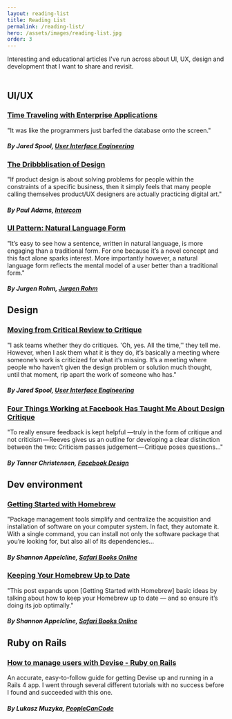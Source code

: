 ```yaml
---
layout: reading-list
title: Reading List
permalink: /reading-list/
hero: /assets/images/reading-list.jpg
order: 3
---
```


Interesting and educational articles I've run across about UI, UX, design and development that I want to share and revisit.
<br>
<br>

## UI/UX

### [Time Traveling with Enterprise Applications](https://medium.com/ux-immersion-interactions/time-traveling-with-enterprise-applications-5a6a8468f147#.g2orcmmoe "Time Traveling with Enterprise Applications")

"It was like the programmers just barfed the database onto the screen."

##### By Jared Spool, [User Interface Engineering](https://www.uie.com/ "User Interface Engineering")


### [The Dribbblisation of Design](https://blog.intercom.io/the-dribbblisation-of-design/ "The Dribbblisation of Design")

"If product design is about solving problems for people within the constraints of a specific business, then it simply feels that many people calling themselves product/UX designers are actually practicing digital art."

##### By Paul Adams, [Intercom](https://www.intercom.io/ "Intercom")


### [UI Pattern: Natural Language Form](http://www.jroehm.com/2014/01/ui-pattern-natural-language-form/ "UI Pattern: Natural Language Form")

"It’s easy to see how a sentence, written in natural language, is more engaging than a traditional form. For one because it’s a novel concept and this fact alone sparks interest. More importantly however, a natural language form reflects the mental model of a user better than a traditional form."

##### By Jurgen Rohm, [Jurgen Rohm](http://www.jroehm.com/ "Jurgen Rohm")



## Design

### [Moving from Critical Review to Critique](https://www.uie.com/brainsparks/2011/10/27/moving-from-critical-review-to-critique/ "Moving from Critical Review to Critique")

"I ask teams whether they do critiques. 'Oh, yes. All the time,'' they tell me. However, when I ask them what it is they do, it’s basically a meeting where someone’s work is criticized for what it’s missing. It’s a meeting where people who haven’t given the design problem or solution much thought, until that moment, rip apart the work of someone who has."

##### By Jared Spool, [User Interface Engineering](https://www.uie.com/ "User Interface Engineering")


### [Four Things Working at Facebook Has Taught Me About Design Critique](https://medium.com/facebook-design/critique-is-an-important-part-of-any-design-process-whether-you-work-as-part-of-a-team-or-solo-ef3dcb299ce3#.44yuxt3mv "Four Things Working at Facebook Has Taught Me About Design Critique")

"To really ensure feedback is kept helpful —truly in the form of critique and not criticism — Reeves gives us an outline for developing a clear distinction between the two: Criticism passes judgement — Critique poses questions..."

##### By Tanner Christensen, [Facebook Design](https://medium.com/facebook-design "Facebook Design")




## Dev environment

### [Getting Started with Homebrew](https://www.safaribooksonline.com/blog/2014/03/03/homebrew/ "Getting Started with Homebrew")
"Package management tools simplify and centralize the acquisition and installation of software on your computer system. In fact, they automate it. With a single command, you can install not only the software package that you’re looking for, but also all of its dependencies...

##### By Shannon Appelcline, [Safari Books Online](https://www.safaribooksonline.com/blog/ "Safari Books Online")


### [Keeping Your Homebrew Up to Date](https://www.safaribooksonline.com/blog/2014/03/18/keeping-homebrew-date/ "Keeping Your Homebrew Up to Date")
"This post expands upon [Getting Started with Homebrew] basic ideas by talking about how to keep your Homebrew up to date — and so ensure it’s doing its job optimally."

##### By Shannon Appelcline, [Safari Books Online](https://www.safaribooksonline.com/blog/ "Safari Books Online")



## Ruby on Rails

### [How to manage users with Devise - Ruby on Rails](http://www.peoplecancode.com/tutorials/how-to-manage-users-with-devise-ruby-on-rails "How to manage users with Devise - Ruby on Rails")
An accurate, easy-to-follow guide for getting Devise up and running in a Rails 4 app. I went through several different tutorials with no success before I found and succeeded with this one.

##### By Lukasz Muzyka, [PeopleCanCode](http://www.peoplecancode.com/ "PeopleCanCode")
